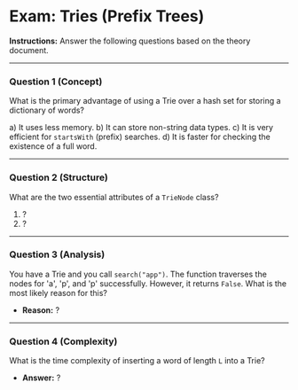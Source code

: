 
# Exam: Tries (Prefix Trees)

**Instructions:** Answer the following questions based on the theory document.

---

### Question 1 (Concept)

What is the primary advantage of using a Trie over a hash set for storing a dictionary of words?

a) It uses less memory.
b) It can store non-string data types.
c) It is very efficient for `startsWith` (prefix) searches.
d) It is faster for checking the existence of a full word.

---

### Question 2 (Structure)

What are the two essential attributes of a `TrieNode` class?

1.  ?
2.  ?

---

### Question 3 (Analysis)

You have a Trie and you call `search("app")`. The function traverses the nodes for 'a', 'p', and 'p' successfully. However, it returns `False`. What is the most likely reason for this?

- **Reason:** ?

---

### Question 4 (Complexity)

What is the time complexity of inserting a word of length `L` into a Trie?

- **Answer:** ?

